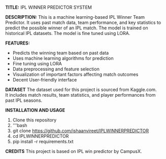 **TITLE:** 
IPL WINNER PREDICTOR SYSTEM

**DESCRIPTION:** 
This is a machine learning-based IPL Winner Team Predictor. It uses past match data, team performance, and key statistics to predict the possible winner of an IPL match. The model is trained on historical IPL datasets. The model is fine tuned using LORA.

**FEATURES:**
- Predicts the winning team based on past data  
- Uses machine learning algorithms for prediction
- Fine tuning using LORA
- Data preprocessing and feature selection  
- Visualization of important factors affecting match outcomes  
- Decent User-friendly interface

**DATASET**
The dataset used for this project is sourced from Kaggle.com.  
It includes match results, team statistics, and player performances from past IPL seasons.  

**INSTALLATION AND USAGE**
1. Clone this repository
2. '''bash
3. git clone https://github.com/ishaanvireet/IPLWINNERPREDICTOR
4. cd IPLWINNERPREDICTOR
5. pip install -r requirements.txt


**CREDITS**
This project is based on IPL win predictor by CampusX.




